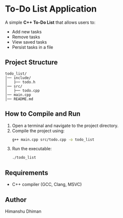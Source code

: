 # To-Do List Application

A simple **C++ To-Do List** that allows users to:

- Add new tasks
- Remove tasks
- View saved tasks
- Persist tasks in a file

## Project Structure
```
todo_list/
│── include/
│   ├── todo.h
│── src/
│   ├── todo.cpp
│── main.cpp
│── README.md
```

## How to Compile and Run
1. Open a terminal and navigate to the project directory.
2. Compile the project using:
   ```sh
   g++ main.cpp src/todo.cpp -o todo_list
   ```
3. Run the executable:
   ```sh
   ./todo_list
   ```

## Requirements
- C++ compiler (GCC, Clang, MSVC)

## Author
Himanshu Dhiman

